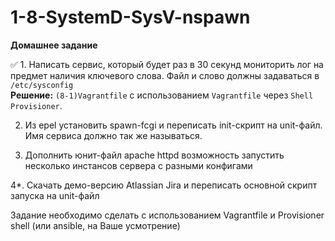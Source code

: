 # 1-8-SystemD-SysV-nspawn
__Домашнее задание__  
  
✅ 1. Написать сервис, который будет раз в 30 секунд мониторить лог на предмет наличия ключевого слова. Файл и слово должны задаваться в `/etc/sysconfig`  
__Решение:__ `(8-1)Vagrantfile` с использованием `Vagrantfile` через `Shell` `Provisioner`. 

2. Из epel установить spawn-fcgi и переписать init-скрипт на unit-файл. Имя сервиса должно так же называться.  

3. Дополнить юнит-файл apache httpd возможность запустить несколько инстансов сервера с разными конфигами  

4*. Скачать демо-версию Atlassian Jira и переписать основной скрипт запуска на unit-файл

Задание необходимо сделать с использованием Vagrantfile и Provisioner  shell (или ansible, на Ваше усмотрение)
